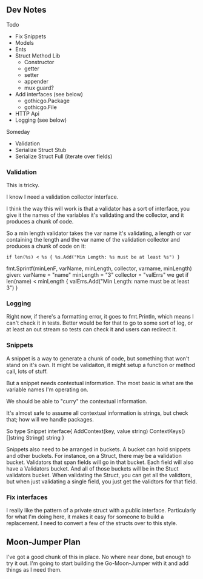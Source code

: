 ## Dev Notes

Todo
- Fix Snippets
- Models
- Ents
- Struct Method Lib
  - Constructor
  - getter
  - setter
  - appender
  - mux guard?
- Add interfaces (see below)
  - gothicgo.Package
  - gothicgo.File
- HTTP Api
- Logging (see below)

Someday
- Validation
- Serialize Struct Stub
- Serialize Struct Full (iterate over fields)


### Validation
This is tricky.

I know I need a validation collector interface.

I think the way this will work is that a validator has a sort of interface, you
give it the names of the variables it's validating and the collector, and it
produces a chunk of code.

So a min length validator takes the var name it's validating, a length or var
containing the length and the var name of the validation collector and produces
a chunk of code on it:

`
if len(%s) < %s {
  %s.Add("Min Length: %s must be at least %s")
}
`

fmt.Sprintf(minLenF, varName, minLength, collector, varname, minLength)
given:
  varName = "name"
  minLength = "3"
  collector = "valErrs"
we get
if len(name) < minLength {
  valErrs.Add("Min Length: name must be at least 3")
}

### Logging
Right now, if there's a formatting error, it goes to fmt.Println, which means I
can't check it in tests. Better would be for that to go to some sort of log, or
at least an out stream so tests can check it and users can redirect it.

### Snippets
A snippet is a way to generate a chunk of code, but something that won't stand
on it's own. It might be validaiton, it might setup a function or method call,
lots of stuff.

But a snippet needs contextual information. The most basic is what are the
variable names I'm operating on.

We should be able to "curry" the contextual information.

It's almost safe to assume all contextual information is strings, but check
that; how will we handle packages.

So
type Snippet interface{
  AddContext(key, value string)
  ContextKeys()[]string
  String() string
}

Snippets also need to be arranged in buckets. A bucket can hold snippets and
other buckets. For instance, on a Struct, there may be a validation bucket.
Validators that span fields will go in that bucket. Each field will also have
a Validators bucket. And all of those buckets will be in the Stuct validators
bucket. When validating the Struct, you can get all the validtors, but when
just validating a single field, you just get the validtors for that field.

### Fix interfaces
I really like the pattern of a private struct with a public interface.
Particularly for what I'm doing here, it makes it easy for someone to build a
replacement. I need to convert a few of the structs over to this style.

## Moon-Jumper Plan
I've got a good chunk of this in place. No where near done, but enough to try it
out. I'm going to start building the Go-Moon-Jumper with it and add things as I
need them.